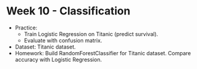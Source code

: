 # Week 10 - Classification
- Practice:
    - Train Logistic Regression on Titanic (predict survival).
    - Evaluate with confusion matrix.
- Dataset: Titanic dataset.
- Homework: Build RandomForestClassifier for Titanic dataset. Compare accuracy with Logistic Regression.